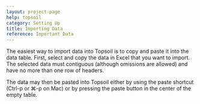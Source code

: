 ```yaml
---
layout: project-page
help: topsoil
category: Setting Up
title: Importing Data
reference: Important Data
---
```


The easiest way to import data into Topsoil is to copy and paste it into the data table. First, select and copy the data in Excel that you want to import. The selected data must contiguous (although omissions are allowed) and have no more than one row of headers.

The data may then be pasted into Topsoil either by using the paste shortcut (Ctrl-p or ⌘-p on Mac) or by pressing the paste button in the center of the empty table.